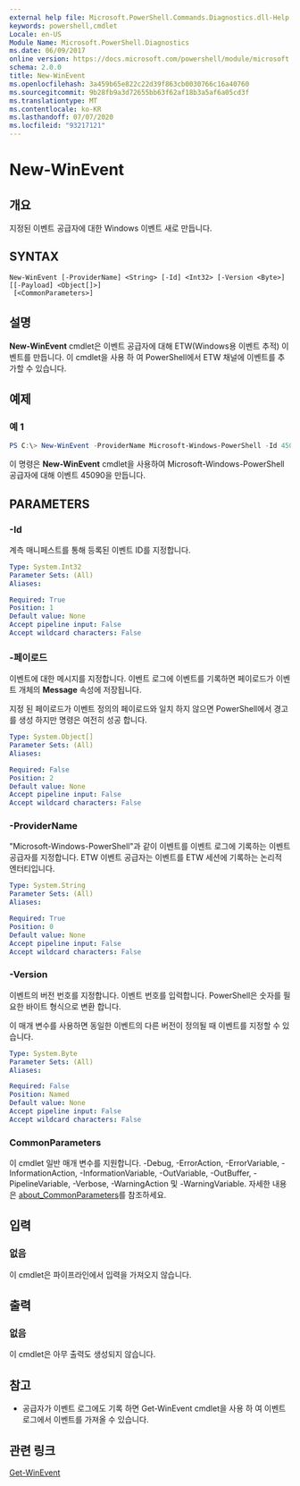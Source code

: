 ```yaml
---
external help file: Microsoft.PowerShell.Commands.Diagnostics.dll-Help.xml
keywords: powershell,cmdlet
Locale: en-US
Module Name: Microsoft.PowerShell.Diagnostics
ms.date: 06/09/2017
online version: https://docs.microsoft.com/powershell/module/microsoft.powershell.diagnostics/new-winevent?view=powershell-6&WT.mc_id=ps-gethelp
schema: 2.0.0
title: New-WinEvent
ms.openlocfilehash: 3a459b65e822c22d39f863cb0030766c16a40760
ms.sourcegitcommit: 9b28fb9a3d72655bb63f62af18b3a5af6a05cd3f
ms.translationtype: MT
ms.contentlocale: ko-KR
ms.lasthandoff: 07/07/2020
ms.locfileid: "93217121"
---
```

# New-WinEvent

## 개요
지정된 이벤트 공급자에 대한 Windows 이벤트 새로 만듭니다.

## SYNTAX

```
New-WinEvent [-ProviderName] <String> [-Id] <Int32> [-Version <Byte>] [[-Payload] <Object[]>]
 [<CommonParameters>]
```

## 설명

**New-WinEvent** cmdlet은 이벤트 공급자에 대해 ETW(Windows용 이벤트 추적) 이벤트를 만듭니다.
이 cmdlet을 사용 하 여 PowerShell에서 ETW 채널에 이벤트를 추가할 수 있습니다.

## 예제

### 예 1

```powershell
PS C:\> New-WinEvent -ProviderName Microsoft-Windows-PowerShell -Id 45090 -Payload @("Workflow", "Running")
```

이 명령은 **New-WinEvent** cmdlet을 사용하여 Microsoft-Windows-PowerShell 공급자에 대해 이벤트 45090을 만듭니다.

## PARAMETERS

### -Id

계측 매니페스트를 통해 등록된 이벤트 ID를 지정합니다.

```yaml
Type: System.Int32
Parameter Sets: (All)
Aliases:

Required: True
Position: 1
Default value: None
Accept pipeline input: False
Accept wildcard characters: False
```

### -페이로드

이벤트에 대한 메시지를 지정합니다. 이벤트 로그에 이벤트를 기록하면 페이로드가 이벤트 개체의 **Message** 속성에 저장됩니다.

지정 된 페이로드가 이벤트 정의의 페이로드와 일치 하지 않으면 PowerShell에서 경고를 생성 하지만 명령은 여전히 성공 합니다.

```yaml
Type: System.Object[]
Parameter Sets: (All)
Aliases:

Required: False
Position: 2
Default value: None
Accept pipeline input: False
Accept wildcard characters: False
```

### -ProviderName

"Microsoft-Windows-PowerShell"과 같이 이벤트를 이벤트 로그에 기록하는 이벤트 공급자를 지정합니다. ETW 이벤트 공급자는 이벤트를 ETW 세션에 기록하는 논리적 엔터티입니다.

```yaml
Type: System.String
Parameter Sets: (All)
Aliases:

Required: True
Position: 0
Default value: None
Accept pipeline input: False
Accept wildcard characters: False
```

### -Version

이벤트의 버전 번호를 지정합니다. 이벤트 번호를 입력합니다. PowerShell은 숫자를 필요한 바이트 형식으로 변환 합니다.

이 매개 변수를 사용하면 동일한 이벤트의 다른 버전이 정의될 때 이벤트를 지정할 수 있습니다.

```yaml
Type: System.Byte
Parameter Sets: (All)
Aliases:

Required: False
Position: Named
Default value: None
Accept pipeline input: False
Accept wildcard characters: False
```

### CommonParameters

이 cmdlet 일반 매개 변수를 지원합니다. -Debug, -ErrorAction, -ErrorVariable, -InformationAction, -InformationVariable, -OutVariable, -OutBuffer, -PipelineVariable, -Verbose, -WarningAction 및 -WarningVariable. 자세한 내용은 [about_CommonParameters](https://go.microsoft.com/fwlink/?LinkID=113216)를 참조하세요.

## 입력

### 없음

이 cmdlet은 파이프라인에서 입력을 가져오지 않습니다.

## 출력

### 없음

이 cmdlet은 아무 출력도 생성되지 않습니다.

## 참고

* 공급자가 이벤트 로그에도 기록 하면 Get-WinEvent cmdlet을 사용 하 여 이벤트 로그에서 이벤트를 가져올 수 있습니다.

## 관련 링크

[Get-WinEvent](Get-WinEvent.md)

